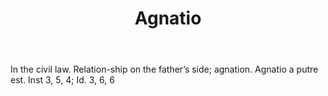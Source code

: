 ---
title: Agnatio
letter: A
permalink: "/definitions/agnatio.html"
body: In the civil law. Relation-ship on the father’s side; agnation. Agnatio a putre
  est. Inst 3, 5, 4; Id. 3, 6, 6
published_at: '2018-07-07'
layout: post
---
